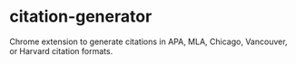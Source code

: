 # citation-generator
Chrome extension to generate citations in APA, MLA, Chicago, Vancouver, or Harvard citation formats.